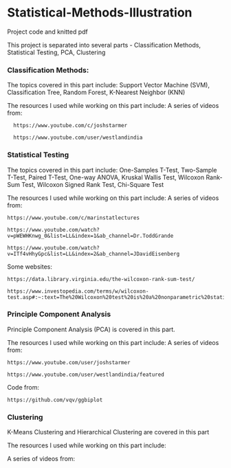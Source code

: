 # Statistical-Methods-Illustration
Project code and knitted pdf

This project is separated into several parts - Classification Methods, Statistical Testing, PCA, Clustering

### Classification Methods:
  The topics covered in this part include:
    Support Vector Machine (SVM),
    Classification Tree,
    Random Forest,
    K-Nearest Neighbor (KNN)

  The resources I used while working on this part include:
    A series of videos from:
      
      https://www.youtube.com/c/joshstarmer
      
      https://www.youtube.com/user/westlandindia

### Statistical Testing
  The topics covered in this part include:
    One-Samples T-Test,
    Two-Sample T-Test,
    Paired T-Test,
    One-way ANOVA,
    Kruskal Wallis Test,
    Wilcoxon Rank-Sum Test,
    Wilcoxon Signed Rank Test,
    Chi-Square Test
    
  The resources I used while working on this part include:
    A series of videos from:
    
    https://www.youtube.com/c/marinstatlectures
    
    https://www.youtube.com/watch?v=pWEWHKnwg_0&list=LL&index=1&ab_channel=Dr.ToddGrande
    
    https://www.youtube.com/watch?v=ITf4vHhyGpc&list=LL&index=2&ab_channel=JDavidEisenberg
    
   Some websites:
    
    https://data.library.virginia.edu/the-wilcoxon-rank-sum-test/
    
    https://www.investopedia.com/terms/w/wilcoxon-test.asp#:~:text=The%20Wilcoxon%20test%20is%20a%20nonparametric%20statistical%20test,from%20one%20another%20in%20a%20statistically%20significant%20manner.
    
### Principle Component Analysis
  Principle Component Analysis (PCA) is covered in this part.
  
   The resources I used while working on this part include:
    A series of videos from:
    
    https://www.youtube.com/user/joshstarmer
    
    https://www.youtube.com/user/westlandindia/featured
    
   Code from:
   
    https://github.com/vqv/ggbiplot

### Clustering
  K-Means Clustering and Hierarchical Clustering are covered in this part
  
   The resources I used while working on this part include:
    
   A series of videos from:
   
   
